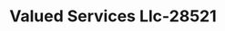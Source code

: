---
f_zip-code: 54494
f_state-code: WI
title: Valued Services Llc-28521
f_phone: 715-423-4111
f_city-only: Wisconsin Rapids
f_address: 929 Huntington Ave Wisconsin Rapids
f_location-unique-id: '28521'
slug: valued-services-llc-28521
updated-on: '2024-05-30T13:46:58.046Z'
created-on: '2024-05-30T13:36:59.803Z'
published-on: '2024-05-30T13:54:32.469Z'
f_city-state: cms/city/wisconsin-rapids-wi.md
f_company: cms/company/valued-services-llc.md
f_state: cms/state/wisconsin.md
layout: '[payday-loan].html'
tags: payday-loan
---